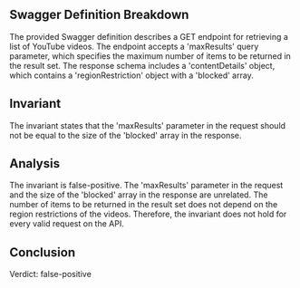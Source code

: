 ## Swagger Definition Breakdown

The provided Swagger definition describes a GET endpoint for retrieving a list of YouTube videos. The endpoint accepts a 'maxResults' query parameter, which specifies the maximum number of items to be returned in the result set. The response schema includes a 'contentDetails' object, which contains a 'regionRestriction' object with a 'blocked' array.

## Invariant

The invariant states that the 'maxResults' parameter in the request should not be equal to the size of the 'blocked' array in the response.

## Analysis

The invariant is false-positive. The 'maxResults' parameter in the request and the size of the 'blocked' array in the response are unrelated. The number of items to be returned in the result set does not depend on the region restrictions of the videos. Therefore, the invariant does not hold for every valid request on the API.

## Conclusion

Verdict: false-positive
